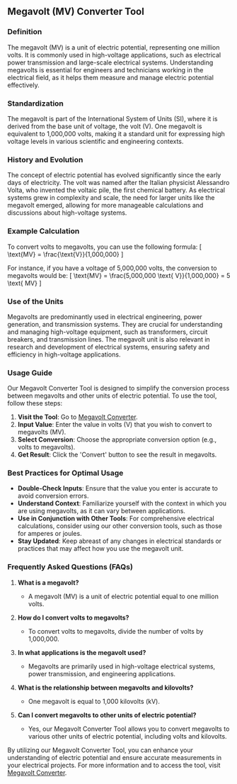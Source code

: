 ## Megavolt (MV) Converter Tool

### Definition
The megavolt (MV) is a unit of electric potential, representing one million volts. It is commonly used in high-voltage applications, such as electrical power transmission and large-scale electrical systems. Understanding megavolts is essential for engineers and technicians working in the electrical field, as it helps them measure and manage electric potential effectively.

### Standardization
The megavolt is part of the International System of Units (SI), where it is derived from the base unit of voltage, the volt (V). One megavolt is equivalent to 1,000,000 volts, making it a standard unit for expressing high voltage levels in various scientific and engineering contexts.

### History and Evolution
The concept of electric potential has evolved significantly since the early days of electricity. The volt was named after the Italian physicist Alessandro Volta, who invented the voltaic pile, the first chemical battery. As electrical systems grew in complexity and scale, the need for larger units like the megavolt emerged, allowing for more manageable calculations and discussions about high-voltage systems.

### Example Calculation
To convert volts to megavolts, you can use the following formula:
\[ \text{MV} = \frac{\text{V}}{1,000,000} \]

For instance, if you have a voltage of 5,000,000 volts, the conversion to megavolts would be:
\[ \text{MV} = \frac{5,000,000 \text{ V}}{1,000,000} = 5 \text{ MV} \]

### Use of the Units
Megavolts are predominantly used in electrical engineering, power generation, and transmission systems. They are crucial for understanding and managing high-voltage equipment, such as transformers, circuit breakers, and transmission lines. The megavolt unit is also relevant in research and development of electrical systems, ensuring safety and efficiency in high-voltage applications.

### Usage Guide
Our Megavolt Converter Tool is designed to simplify the conversion process between megavolts and other units of electric potential. To use the tool, follow these steps:

1. **Visit the Tool**: Go to [Megavolt Converter](https://www.inayam.co/unit-converter/electric_potential).
2. **Input Value**: Enter the value in volts (V) that you wish to convert to megavolts (MV).
3. **Select Conversion**: Choose the appropriate conversion option (e.g., volts to megavolts).
4. **Get Result**: Click the 'Convert' button to see the result in megavolts.

### Best Practices for Optimal Usage
- **Double-Check Inputs**: Ensure that the value you enter is accurate to avoid conversion errors.
- **Understand Context**: Familiarize yourself with the context in which you are using megavolts, as it can vary between applications.
- **Use in Conjunction with Other Tools**: For comprehensive electrical calculations, consider using our other conversion tools, such as those for amperes or joules.
- **Stay Updated**: Keep abreast of any changes in electrical standards or practices that may affect how you use the megavolt unit.

### Frequently Asked Questions (FAQs)

1. **What is a megavolt?**
   - A megavolt (MV) is a unit of electric potential equal to one million volts.

2. **How do I convert volts to megavolts?**
   - To convert volts to megavolts, divide the number of volts by 1,000,000.

3. **In what applications is the megavolt used?**
   - Megavolts are primarily used in high-voltage electrical systems, power transmission, and engineering applications.

4. **What is the relationship between megavolts and kilovolts?**
   - One megavolt is equal to 1,000 kilovolts (kV).

5. **Can I convert megavolts to other units of electric potential?**
   - Yes, our Megavolt Converter Tool allows you to convert megavolts to various other units of electric potential, including volts and kilovolts.

By utilizing our Megavolt Converter Tool, you can enhance your understanding of electric potential and ensure accurate measurements in your electrical projects. For more information and to access the tool, visit [Megavolt Converter](https://www.inayam.co/unit-converter/electric_potential).